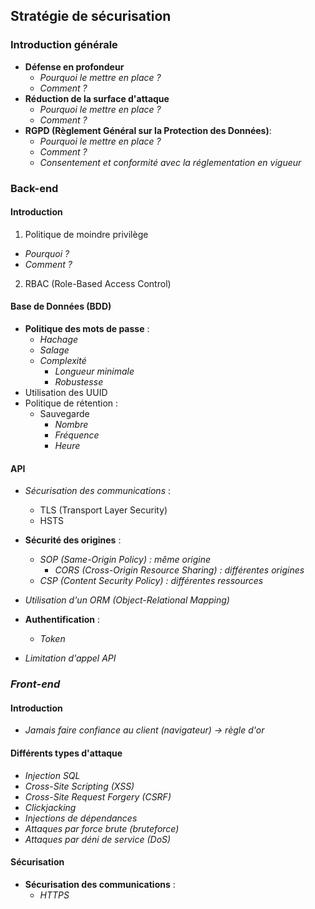 ## Stratégie de sécurisation

### **Introduction générale**
- **Défense en profondeur**
    - *Pourquoi le mettre en place ?*
    - *Comment ?*
- **Réduction de la surface d'attaque**
    - *Pourquoi le mettre en place ?*
    - *Comment ?*
- **RGPD (Règlement Général sur la Protection des Données)**:
  <!-- - *Données personnelles* 
  - *Données sensibles* 
  - *Données critiques*  -->
    - *Pourquoi le mettre en place ?*
    - *Comment ?*
    - *Consentement et conformité avec la réglementation en vigueur*

### **Back-end**

#### Introduction
1. Politique de moindre privilège
- *Pourquoi ?*
- *Comment ?*
2. RBAC (Role-Based Access Control)

#### Base de Données (BDD)

- **Politique des mots de passe** :
  - *Hachage*
  - *Salage* 
  - *Complexité*
    - *Longueur minimale*
    - *Robustesse*
- Utilisation des UUID
- Politique de rétention :
    - Sauvegarde   
        - *Nombre*
        - *Fréquence*
        - *Heure*


#### API

- *Sécurisation des communications* :
  - TLS (Transport Layer Security)
  - HSTS

- **Sécurité des origines** :
  - *SOP (Same-Origin Policy) : même origine*
    - *CORS (Cross-Origin Resource Sharing) : différentes origines*
  - *CSP (Content Security Policy) : différentes ressources*
- *Utilisation d'un ORM (Object-Relational Mapping)*
- **Authentification** :
  - *Token*
- *Limitation d'appel API*

### *Front-end*

#### Introduction
- *Jamais faire confiance au client (navigateur) -> règle d'or* 

#### Différents types d'attaque
- *Injection SQL*
- *Cross-Site Scripting (XSS)* 
- *Cross-Site Request Forgery (CSRF)* 
- *Clickjacking* 
- *Injections de dépendances*
- *Attaques par force brute (bruteforce)*
- *Attaques par déni de service (DoS)* 

#### Sécurisation

- **Sécurisation des communications** :
  - *HTTPS*
<br>
